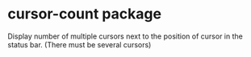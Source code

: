 # cursor-count package

Display number of multiple cursors next to the position of cursor in the status bar.
(There must be several cursors)
